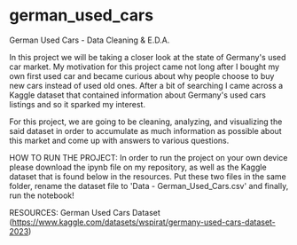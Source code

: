 # german_used_cars
German Used Cars - Data Cleaning &amp; E.D.A.

In this project we will be taking a closer look at the state of Germany's used car market. My motivation for this project came not long
after I bought my own first used car and became curious about why people choose to buy new cars instead of used old ones. After a bit of searching
I came across a Kaggle dataset that contained information about Germany's used cars listings and so it sparked my interest.

For this project, we are going to be cleaning, analyzing, and visualizing the said dataset in order to accumulate as much information as possible
about this market and come up with answers to various questions.

HOW TO RUN THE PROJECT: In order to run the project on your own device please download the ipynb file on my repository, as well as the Kaggle
dataset that is found below in the resources. Put these two files in the same folder, rename the dataset file to 'Data - German_Used_Cars.csv'
and finally, run the notebook!

RESOURCES: German Used Cars Dataset (https://www.kaggle.com/datasets/wspirat/germany-used-cars-dataset-2023)
